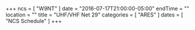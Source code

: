 +++
ncs = [ "W9NT" ]
date = "2016-07-17T21:00:00-05:00"
endTime = ""
location = ""
title = "UHF/VHF Net 29"
categories = [ "ARES" ]
dates = [ "NCS Schedule" ]
+++
